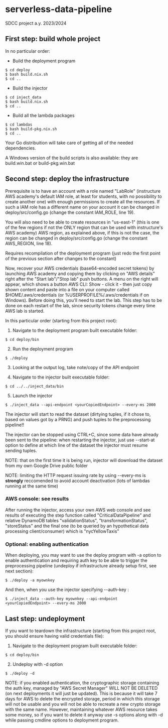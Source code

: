 # serverless-data-pipeline
SDCC project a.y. 2023/2024

## First step: build whole project
In no particular order:
 
 * Build the deployment program
 ~~~
 $ cd deploy
 $ bash build.nix.sh
 $ cd ..
 ~~~

 * Build the injector
 ~~~
 $ cd inject_data
 $ bash build.nix.sh
 $ cd ..
 ~~~

 * Build all the lambda packages
 ~~~
 $ cd lambdas
 $ bash build-pkg.nix.sh
 $ cd ..
 ~~~

Your Go distribuition will take care of getting all of the needed
dependencies.

A Windows version of the build scripts is also available: they are
build.win.bat or build-pkg.win.bat

## Second step: deploy the infrastructure

Prerequisite is to have an account with a role named "LabRole" 
(instructure AWS academy's default IAM role, at least for students, 
with no possibility to create another one) with
enough permissions to create all the resources. If such a IAM role has
a different name on your account it can be changed in deploy/src/config.go
(change the constant IAM_ROLE, line 19).

You will also need to be able to create resources in "us-east-1" 
(this is one of the few regions if not the ONLY region that can be 
used with instructure's AWS academy) AWS region,
as explained above, if this is not the case, the region can be changed in
deploy/src/config.go (change the constant AWS_REGION, line 18).

Requires recompilation of the deployment program 
(just redo the first point of the previous section after changes to the constant)

Now, recover your AWS credentials (base64-encoded secret tokens) by launching
AWS academy and copying them by clicking on "AWS details" right after the
"Start lab"/"Stop lab" push buttons. A menu on the right will appear, which
shows a button AWS CLI: Show - click it - then just copy shown content and paste into a
file on your computer called $HOME/.aws/credentials 
(or %USERPROFILE%/.aws/credentials if on Windows). 
Before doing this, you'll need to start the lab. 
This step has to be done on each restart of the lab, since security tokens
change every time AWS lab is started.

In this particular order (starting from this project root):

 1. Navigate to the deployment program built executable folder:
 ~~~
 $ cd deploy/bin
 ~~~

 2. Run the deployment program
 ~~~
 $ ./deploy
 ~~~

 3. Looking at the output log, take note/copy of the API endpoint

 4. Navigate to the injector built executable folder:
 ~~~
 $ cd ../../inject_data/bin
 ~~~

 5. Launch the injector
 ~~~
 $ ./inject_data --api-endpoint <yourCopiedEndpoint> --every-ms 2000
 ~~~

The injector will start to read the dataset (dirtying tuples, if it chose to, based on values got by a PRNG) and push tuples to the preprocessing pipeline!!

The injector can be stopped using CTRL+C, since some data have already been sent to the pipeline: when restarting the injector, just use --start-at option to define at which line
of the dataset the injector must resume sending tuples.

NOTE: that on the first time it is being run, injector will download the dataset from my own Google Drive public folder

NOTE: limiting the HTTP request issuing rate by using --every-ms is **strongly** reccomended to avoid account deactivation (lots of lambdas running at the same time)

### AWS console: see results

After running the injector, access your own AWS web console and see results of executing the step function 
called "CriticalDataPipeline" and relative DynamoDB tables "validationStatus", "transformationStatus", 
"storeStatus" and the final one (to be queried by an hypothetical data processing client/consumer) which is "nycYellowTaxis"

### Optional: enabling authentication

When deploying, you may want to use the deploy program with -a option to enable authentication and requiring auth key
to be able to trigger the preprocessing pipeline (undeploy if infrastructure already setup first, see next section):

~~~
$ ./deploy -a myownkey
~~~

And then, when you use the injector specifying --auth-key <authKey>:

~~~
$ ./inject_data --auth-key myownkey --api-endpoint <yourCopiedEndpoint> --every-ms 2000
~~~

## Last step: undeployment

If you want to teardown the infrastructure (starting from this project root, you should ensure having valid credentials file):

1. Navigate to the deployment program built executable folder:
~~~
$ cd deploy/bin
~~~

2. Undeploy with -d option
~~~
$ ./deploy -d
~~~

NOTE: if you enabled authentication, the cryptographic storage containing the auth key, 
managed by "AWS Secret Manager" WILL NOT BE DELETED (on next deployments it will just be updated). 
This is because it will take 7 days for AWS to delete the encrypted storage, 
period in which this storage will not be usable and you will not be able to recreate 
a new crypto storage with the same name. However, maintaining whatever AWS resource takes some money, 
so if you want to delete it anyway use -s options along with -d while passing cmdline options to deployment program.
